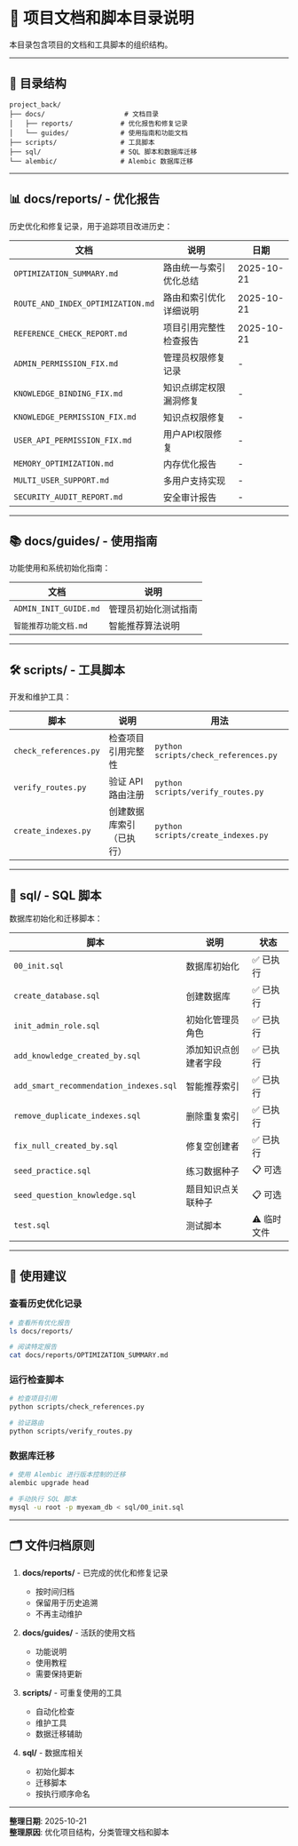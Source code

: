 # 📁 项目文档和脚本目录说明

本目录包含项目的文档和工具脚本的组织结构。

---

## 📂 目录结构

```
project_back/
├── docs/                    # 文档目录
│   ├── reports/            # 优化报告和修复记录
│   └── guides/             # 使用指南和功能文档
├── scripts/                # 工具脚本
├── sql/                    # SQL 脚本和数据库迁移
└── alembic/                # Alembic 数据库迁移
```

---

## 📊 docs/reports/ - 优化报告

历史优化和修复记录，用于追踪项目改进历史：

| 文档 | 说明 | 日期 |
|------|------|------|
| `OPTIMIZATION_SUMMARY.md` | 路由统一与索引优化总结 | 2025-10-21 |
| `ROUTE_AND_INDEX_OPTIMIZATION.md` | 路由和索引优化详细说明 | 2025-10-21 |
| `REFERENCE_CHECK_REPORT.md` | 项目引用完整性检查报告 | 2025-10-21 |
| `ADMIN_PERMISSION_FIX.md` | 管理员权限修复记录 | - |
| `KNOWLEDGE_BINDING_FIX.md` | 知识点绑定权限漏洞修复 | - |
| `KNOWLEDGE_PERMISSION_FIX.md` | 知识点权限修复 | - |
| `USER_API_PERMISSION_FIX.md` | 用户API权限修复 | - |
| `MEMORY_OPTIMIZATION.md` | 内存优化报告 | - |
| `MULTI_USER_SUPPORT.md` | 多用户支持实现 | - |
| `SECURITY_AUDIT_REPORT.md` | 安全审计报告 | - |

---

## 📚 docs/guides/ - 使用指南

功能使用和系统初始化指南：

| 文档 | 说明 |
|------|------|
| `ADMIN_INIT_GUIDE.md` | 管理员初始化测试指南 |
| `智能推荐功能文档.md` | 智能推荐算法说明 |

---

## 🛠️ scripts/ - 工具脚本

开发和维护工具：

| 脚本 | 说明 | 用法 |
|------|------|------|
| `check_references.py` | 检查项目引用完整性 | `python scripts/check_references.py` |
| `verify_routes.py` | 验证 API 路由注册 | `python scripts/verify_routes.py` |
| `create_indexes.py` | 创建数据库索引（已执行） | `python scripts/create_indexes.py` |

---

## 💾 sql/ - SQL 脚本

数据库初始化和迁移脚本：

| 脚本 | 说明 | 状态 |
|------|------|------|
| `00_init.sql` | 数据库初始化 | ✅ 已执行 |
| `create_database.sql` | 创建数据库 | ✅ 已执行 |
| `init_admin_role.sql` | 初始化管理员角色 | ✅ 已执行 |
| `add_knowledge_created_by.sql` | 添加知识点创建者字段 | ✅ 已执行 |
| `add_smart_recommendation_indexes.sql` | 智能推荐索引 | ✅ 已执行 |
| `remove_duplicate_indexes.sql` | 删除重复索引 | ✅ 已执行 |
| `fix_null_created_by.sql` | 修复空创建者 | ✅ 已执行 |
| `seed_practice.sql` | 练习数据种子 | 📋 可选 |
| `seed_question_knowledge.sql` | 题目知识点关联种子 | 📋 可选 |
| `test.sql` | 测试脚本 | ⚠️ 临时文件 |

---

## 📝 使用建议

### 查看历史优化记录
```bash
# 查看所有优化报告
ls docs/reports/

# 阅读特定报告
cat docs/reports/OPTIMIZATION_SUMMARY.md
```

### 运行检查脚本
```bash
# 检查项目引用
python scripts/check_references.py

# 验证路由
python scripts/verify_routes.py
```

### 数据库迁移
```bash
# 使用 Alembic 进行版本控制的迁移
alembic upgrade head

# 手动执行 SQL 脚本
mysql -u root -p myexam_db < sql/00_init.sql
```

---

## 🗂️ 文件归档原则

1. **docs/reports/** - 已完成的优化和修复记录
   - 按时间归档
   - 保留用于历史追溯
   - 不再主动维护

2. **docs/guides/** - 活跃的使用文档
   - 功能说明
   - 使用教程
   - 需要保持更新

3. **scripts/** - 可重复使用的工具
   - 自动化检查
   - 维护工具
   - 数据迁移辅助

4. **sql/** - 数据库相关
   - 初始化脚本
   - 迁移脚本
   - 按执行顺序命名

---

**整理日期**: 2025-10-21  
**整理原因**: 优化项目结构，分类管理文档和脚本
